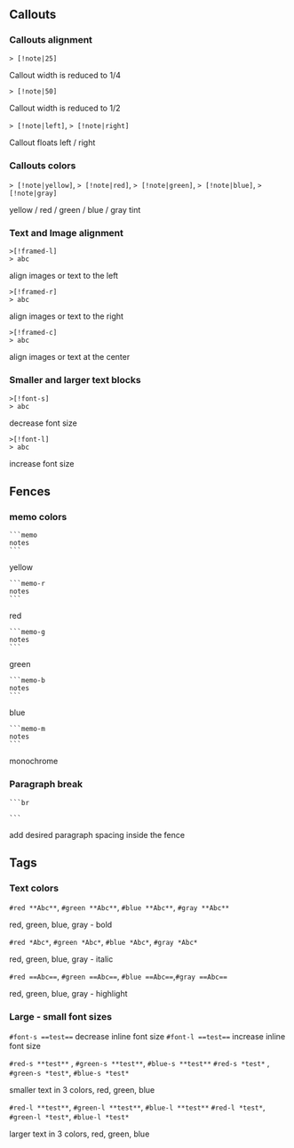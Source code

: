 ## Callouts

### Callouts alignment

`> [!note|25]`

Callout width is reduced to 1/4 

`> [!note|50]`

Callout width is reduced to 1/2

`> [!note|left]`, `> [!note|right]`

Callout floats left / right


### Callouts colors
`> [!note|yellow]`, `> [!note|red]`, `> [!note|green]`, `> [!note|blue]`, `> [!note|gray]`

yellow / red / green / blue / gray tint

### Text and Image alignment
```
>[!framed-l]
> abc
```
align images or text to the left
```
>[!framed-r]
> abc
```
align images or text to the right
```
>[!framed-c]
> abc
```
align images or text at the center

### Smaller and larger text blocks
```
>[!font-s]
> abc
```
decrease font size 
```
>[!font-l]
> abc
```
increase font size

## Fences
### memo colors
````
```memo
notes
```
````

yellow

````
```memo-r
notes
```
````

red

````
```memo-g
notes
```
````

green

````
```memo-b
notes
```
````

blue

````
```memo-m
notes
```
````
monochrome


### Paragraph break

````
```br

```
````

add desired paragraph spacing inside the fence

## Tags
### Text colors

`#red **Abc**`, `#green **Abc**`, `#blue **Abc**`, `#gray **Abc**`

red, green, blue, gray - bold

`#red *Abc*`, `#green *Abc*`, `#blue *Abc*`, `#gray *Abc*`

red, green, blue, gray - italic

`#red ==Abc==`, `#green ==Abc==`, `#blue ==Abc==`,`#gray ==Abc==`

red, green, blue, gray - highlight

### Large - small font sizes

`#font-s ==test==`
decrease inline font size 
`#font-l ==test==`
increase inline font size 

`#red-s **test**` , `#green-s **test**`, `#blue-s **test**`
`#red-s *test*` , `#green-s *test*`, `#blue-s *test*`

smaller text in 3 colors, red, green, blue

`#red-l **test**`, `#green-l **test**`, `#blue-l **test**`
`#red-l *test*`, `#green-l *test*`, `#blue-l *test*`

larger text in 3 colors, red, green, blue



